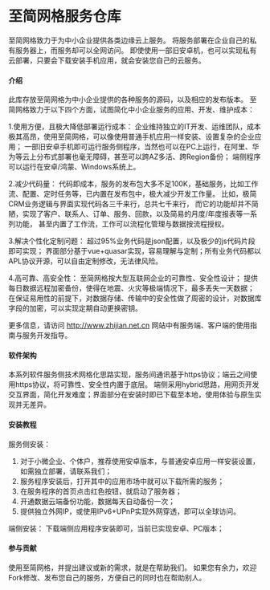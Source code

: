 # 至简网格服务仓库
至简网格致力于为中小企业提供各类边缘云上服务。
将服务部署在企业自己的私有服务器上，而服务却可以全网访问。
即使使用一部旧安卓机，也可以实现私有云部署，只要会下载安装手机应用，就会安装您自己的云服务。

#### 介绍
此库存放至简网格为中小企业提供的各种服务的源码，以及相应的发布版本。
至简网格致力于以下四个方面，试图简化中小企业服务的应用、开发、维护成本：

1.使用方便，且极大降低部署运行成本：
企业维持独立的IT开发、运维团队，成本极其高昂，使用至简网格，可以像使用普通手机应用一样安装、设置复杂的企业应用；
一部旧安卓手机即可运行服务侧程序，当然也可以在PC上运行，在阿里、华为等云上分布式部署也毫无障碍，甚至可以跨AZ多活、跨Region备份；
端侧程序可以运行在安卓/鸿蒙、Windows系统上。

2.减少代码量：
代码即成本，服务的发布包大多不足100K，基础服务，比如工作流、配置、定时任务等，已内置在发布包中，极大减少开发工作量。
比如，极简CRM业务逻辑与界面实现代码各三千来行，总共七千来行，
而它的功能却并不简陋，实现了客户、联系人、订单、服务、回款，以及简易的月度/年度报表等一系列功能，
甚至内置了工作流，工作可以流程化管理与数据按流程授权。

3.解决个性化定制问题：
超过95%业务代码是json配置，以及极少的js代码片段即可实现；
界面部分基于vue+quasar实现，容易理解与定制；所有业务代码都以APL协议开源，可以自由定制修改，无法律风险。

4.高可靠、高安全性：
至简网格按大型互联网企业的可靠性、安全性设计；
提供每日数据远程加密备份，使得在地震、火灾等极端情况下，最多丢失一天数据；
在保证易用性的前提下，对数据存储、传输中的安全性做了周密的设计，对数据库字段的加密，可以实现定期自动更换密钥。

更多信息，请访问 http://www.zhijian.net.cn
网站中有服务端、客户端的使用指南与服务开发指导。

#### 软件架构
本系列软件服务侧技术网格化思路实现，服务间通讯基于https协议；端云之间使用https协议，将可靠性、安全性内置于底层。
端侧采用hybrid思路，用网页开发交互界面，简化开发难度；界面部分在安装时即已下载至本地，使用体验与原生实现并无差异。


#### 安装教程
服务侧安装：
1.  对于小微企业、个体户，推荐使用安卓版本，与普通安卓应用一样安装设置，如需独立部署，请联系我们；
2.  服务程序安装后，打开其中的应用市场中就可以下载所需的服务；
3.  在服务程序的首页点击红色按钮，就启动了服务器；
4.  开通数据云端备份功能，数据每天自动备份一次；
5.  提供独立外网IP，或使用IPv6+UPnP实现外网穿透，即可以全球访问。

端侧安装：
下载端侧应用程序安装即可，当前已实现安卓、PC版本；


#### 参与贡献

使用至简网格，并提出建议或新的需求，就是在帮助我们。
如果您有余力，欢迎Fork修改、发布您自己的服务，方便自己的同时也在帮助别人。
